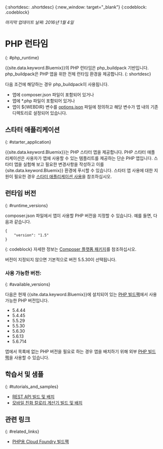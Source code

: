 {:shortdesc: .shortdesc}
{:new_window: target="_blank"}
{:codeblock: .codeblock}

*마지막 업데이트 날짜: 2016년 1월 4일*

# PHP 런타임
{: #php_runtime}

{{site.data.keyword.Bluemix}}의 PHP 런타임은 php_buildpack 기반입니다.
php_buildpack은 PHP 앱을 위한 전체 런타임 환경을 제공합니다.
{: shortdesc}

다음 조건에 해당하는 경우 php_buildpack이 사용됩니다. 
* 앱에 composer.json 파일이 포함되어 있거나 
* 앱에 *.php 파일이 포함되어 있거나 
* 앱이 ${WEBDIR} 변수를 [options.json](https://github.com/cloudfoundry/php-buildpack/blob/master/docs/config.md) 파일에 정의하고 해당 변수가 앱 내의 기존 디렉토리로 설정되어 있습니다. 

## 스타터 애플리케이션
{: #starter_application}

{{site.data.keyword.Bluemix}}는 PHP 스타터 앱을 제공합니다. PHP 스타터 애플리케이션은 사용자가 앱에 사용할 수 있는 템플리트를 제공하는 단순 PHP 앱입니다. 스타터 앱을 실험해 보고
필요한 변경사항을 작성하고 이를 {site.data.keyword.Bluemix}} 환경에 푸시할 수 있습니다. 스타터 앱 사용에 대한 지원이 필요한 경우 [스타터 애플리케이션 사용](../../cfapps/starter_app_usage.html)을 참조하십시오. 

## 런타임 버전
{: #runtime_versions}

composer.json 파일에서 앱이 사용할 PHP 버전을 지정할 수 있습니다. 예를 들면, 다음과 같습니다. 

```
{
    "version": "1.5"
}
```
{: codeblock}
자세한 정보는 [Composer
플랫폼 패키지](https://getcomposer.org/doc/02-libraries.md#platform-packages)를 참조하십시오.

버전이 지정되지 않으면 기본적으로 버전 5.5.30이 선택됩니다.

### 사용 가능한 버전: 
{: #available_versions}

다음은 현재 {{site.data.keyword.Bluemix}}에 설치되어 있는 [PHP
빌드팩](https://github.com/cloudfoundry/php-buildpack/releases/tag/v4.1.5)에서 사용 가능한 PHP 버전입니다. 

* 5.4.44
* 5.4.45
* 5.5.29
* 5.5.30
* 5.6.30
* 5.6.13
* 5.6.714

앱에서 목록에 없는 PHP 버전을 필요로 하는 경우 앱을 배치하기 위해 외부 [PHP 빌드팩](https://github.com/cloudfoundry/php-buildpack.git)을 사용할 수 있습니다. 

## 학습서 및 샘플
{: #tutorials_and_samples}
* [REST API 빌드 및 배치](http://www.ibm.com/developerworks/library/wa-deployrest-app/)
* [모바일 친화 칼로리 계산기 빌드 및 배치](http://www.ibm.com/developerworks/library/mo-bluemix-php-nutritionix-angularjs/)

## 관련 링크
{: #related_links}
* [PHP용 Cloud Foundry 빌드팩](https://github.com/cloudfoundry/php-buildpack.git)
